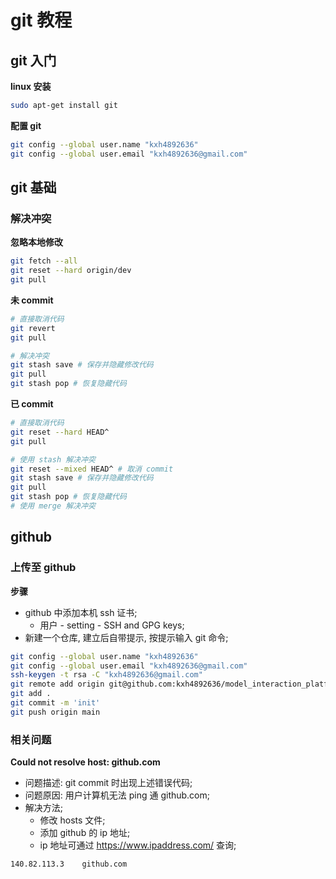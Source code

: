 # git 教程

## git 入门

**linux 安装**

```bash
sudo apt-get install git
```

**配置 git**

```bash
git config --global user.name "kxh4892636"
git config --global user.email "kxh4892636@gmail.com"
```

## git 基础

### 解决冲突

**忽略本地修改**

```bash
git fetch --all
git reset --hard origin/dev
git pull
```

**未 commit**

```bash
# 直接取消代码
git revert
git pull

# 解决冲突
git stash save # 保存并隐藏修改代码
git pull
git stash pop # 恢复隐藏代码
```

**已 commit**

```bash
# 直接取消代码
git reset --hard HEAD^
git pull

# 使用 stash 解决冲突
git reset --mixed HEAD^ # 取消 commit
git stash save # 保存并隐藏修改代码
git pull
git stash pop # 恢复隐藏代码
# 使用 merge 解决冲突
```

## github

### 上传至 github

**步骤**

- github 中添加本机 ssh 证书;
  - 用户 - setting - SSH and GPG keys;
- 新建一个仓库, 建立后自带提示, 按提示输入 git 命令;

```bash
git config --global user.name "kxh4892636"
git config --global user.email "kxh4892636@gmail.com"
ssh-keygen -t rsa -C "kxh4892636@gmail.com"
git remote add origin git@github.com:kxh4892636/model_interaction_platform.git
git add .
git commit -m 'init'
git push origin main
```

### 相关问题

**Could not resolve host: github.com**

- 问题描述: git commit 时出现上述错误代码;
- 问题原因: 用户计算机无法 ping 通 github.com;
- 解决方法;
  - 修改 hosts 文件;
  - 添加 github 的 ip 地址;
  - ip 地址可通过 https://www.ipaddress.com/ 查询;

```txt
140.82.113.3    github.com
```
